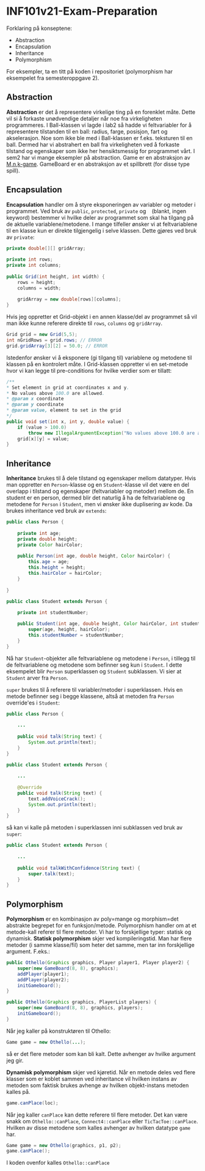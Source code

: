 # INF101v21-Exam-Preparation
Forklaring på konseptene:
 - Abstraction
 - Encapsulation
 - Inheritance
 - Polymorphism

For eksempler, ta en titt på koden i repositoriet (polymorphism har eksempelet fra semesteroppgave 2).

## Abstraction
**Abstraction** er det å representere virkelige ting på en forenklet måte. Dette vil si å forkaste unødvendige detaljer når noe fra virkeligheten programmeres. I Ball-klassen vi lagde i lab2 så hadde vi feltvariabler for å representere tilstanden til en ball: radius, farge, posisjon, fart og akselerasjon. Noe som ikke ble med i Ball-klassen er f.eks. teksturen til en ball. Dermed har vi abstrahert en ball fra virkeligheten ved å forkaste tilstand og egenskaper som ikke her hensiktsmessig for programmet vårt.
I sem2 har vi mange eksempler på abstraction. Game er en abstraksjon av [M,n,k-game](https://en.wikipedia.org/wiki/M,n,k-game). GameBoard er en abstraksjon av et spillbrett (for disse type spill).

## Encapsulation
**Encapsulation** handler om å styre eksponeringen av variabler og metoder i programmet. Ved bruk av ``public``, ``protected``, ``private`` og `` `` (blankt, ingen keyword) bestemmer vi hvilke deler av programmet som skal ha tilgang på de aktuelle variablene/metodene. I mange tilfeller ønsker vi at feltvariablene til en klasse kun er direkte tilgjengelig i selve klassen. Dette gjøres ved bruk av ``private``:
```java
private double[][] gridArray;
	
private int rows;
private int columns;
	
public Grid(int height, int width) {
	rows = height;
	columns = width;
	
	gridArray = new double[rows][columns];
}
```
Hvis jeg oppretter et Grid-objekt i en annen klasse/del av programmet så vil man ikke kunne referere direkte til ``rows``, ``columns`` og ``gridArray``.
```java
Grid grid = new Grid(5,5);
int nGridRows = grid.rows; // ERROR
grid.gridArray[3][2] = 50.0; // ERROR
```
Istedenfor ønsker vi å eksponere (gi tilgang til) variablene og metodene til klassen på en kontrolert måte. I Grid-klassen oppretter vi en set-metode hvor vi kan legge til pre-conditions for hvilke verdier som er tillatt:
```java
/**
* Set element in grid at coordinates x and y.
* No values above 100.0 are allowed.
* @param x coordinate
* @param y coordinate
* @param value, element to set in the grid
*/
public void set(int x, int y, double value) {
	if (value > 100.0)
		throw new IllegalArgumentException("No values above 100.0 are allowed");
	grid[x][y] = value;
}
```

## Inheritance
**Inheritance** brukes til å dele tilstand og egenskaper mellom datatyper. Hvis man oppretter en ``Person``-klasse og en ``Student``-klasse vil det være en del overlapp i tilstand og egenskaper (feltvariabler og metoder) mellom de. En student er en person, dermed blir det naturlig å ha de feltvariablene og metodene for ``Person`` i ``Student``, men vi ønsker ikke duplisering av kode. Da brukes inheritance ved bruk av ``extends``:
```java
public class Person {
	
	private int age;
	private double height;
	private Color hairColor;
	
	public Person(int age, double height, Color hairColor) {
		this.age = age;
		this.height = height;
		this.hairColor = hairColor;
	}
	
}
```

```java
public class Student extends Person {
	
	private int studentNumber;

	public Student(int age, double height, Color hairColor, int studentNumber) {
		super(age, height, hairColor);
		this.studentNumber = studentNumber;
	}
}
```
Nå har ``Student``-objekter alle feltvariablene og metodene i ``Person``, i tillegg til de feltvariablene og metodene som befinner seg kun i ``Student``. I dette eksempelet blir ``Person`` superklassen og ``Student`` subklassen. Vi sier at ``Student`` arver fra ``Person``.

``super`` brukes til å referere til variabler/metoder i superklassen. Hvis en metode befinner seg i begge klassene, altså at metoden fra ``Person`` override'es i ``Student``:
```java
public class Person {
	
	...
	
	public void talk(String text) {
		System.out.println(text);
	}	
}
```
```java
public class Student extends Person {
	
	...
	
	@Override
	public void talk(String text) {
		text.addVoiceCrack();
		System.out.println(text);
	}	
}
```
så kan vi kalle på metoden i superklassen inni subklassen ved bruk av ``super``:
```java
public class Student extends Person {
	
	...
	
	public void talkWithConfidence(String text) {
		super.talk(text);
	}	
}
```


## Polymorphism
**Polymorphism** er en kombinasjon av poly=mange og morphism=det abstrakte begrepet for en funksjon/metode. Polymorphism handler om at et metode-kall referer til flere metoder. Vi har to forskjellige typer: statisk og dynamisk. **Statisk polymorphism** skjer ved kompileringstid. Man har flere metoder (i samme klasse/fil) som heter det samme, men tar inn forskjellige argument. F.eks.:
```java
public Othello(Graphics graphics, Player player1, Player player2) {
	super(new GameBoard(8, 8), graphics);
	addPlayer(player1);
	addPlayer(player2);
	initGameboard();
}

public Othello(Graphics graphics, PlayerList players) {
	super(new GameBoard(8, 8), graphics, players);
	initGameboard();
}
```
Når jeg kaller på konstruktøren til Othello:
```java
Game game = new Othello(...);
```
så er det flere metoder som kan bli kalt. Dette avhenger av hvilke argument jeg gir.

**Dynamisk polymorphism** skjer ved kjøretid. Når en metode deles ved flere klasser som er koblet sammen ved inheritance vil hvilken instans av metoden som faktisk brukes avhenge av hvilken objekt-instans metoden kalles på.
```java
game.canPlace(loc);
```
Når jeg kaller ``canPlace`` kan dette referere til flere metoder. Det kan være snakk om ``Othello::canPlace``, ``Connect4::canPlace`` eller ``TicTacToe::canPlace``. 
Hvilken av disse metodene som kalles avhenger av hvilken datatype ``game`` har.
```java
Game game = new Othello(graphics, p1, p2);
game.canPlace();
```
I koden ovenfor kalles ``Othello::canPlace``
